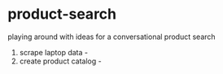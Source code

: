 # product-search
playing around with ideas for a conversational product search

1. scrape laptop data - 
2. create product catalog - 